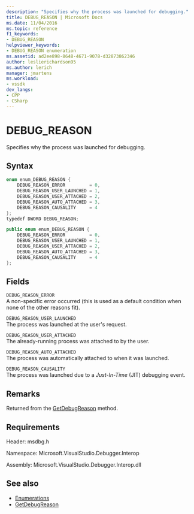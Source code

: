 ```yaml
---
description: "Specifies why the process was launched for debugging."
title: DEBUG_REASON | Microsoft Docs
ms.date: 11/04/2016
ms.topic: reference
f1_keywords:
- DEBUG_REASON
helpviewer_keywords:
- DEBUG_REASON enumeration
ms.assetid: ad2ee898-8648-4671-9078-d32873862346
author: leslierichardson95
ms.author: lerich
manager: jmartens
ms.workload:
- vssdk
dev_langs:
- CPP
- CSharp
---
```

# DEBUG_REASON
Specifies why the process was launched for debugging.

## Syntax

```cpp
enum enum_DEBUG_REASON {
    DEBUG_REASON_ERROR         = 0,
    DEBUG_REASON_USER_LAUNCHED = 1,
    DEBUG_REASON_USER_ATTACHED = 2,
    DEBUG_REASON_AUTO_ATTACHED = 3,
    DEBUG_REASON_CAUSALITY     = 4
};
typedef DWORD DEBUG_REASON;
```

```csharp
public enum enum_DEBUG_REASON {
    DEBUG_REASON_ERROR         = 0,
    DEBUG_REASON_USER_LAUNCHED = 1,
    DEBUG_REASON_USER_ATTACHED = 2,
    DEBUG_REASON_AUTO_ATTACHED = 3,
    DEBUG_REASON_CAUSALITY     = 4
};
```

## Fields
`DEBUG_REASON_ERROR`\
A non-specific error occurred (this is used as a default condition when none of the other reasons fit).

`DEBUG_REASON_USER_LAUNCHED`\
The process was launched at the user's request.

`DEBUG_REASON_USER_ATTACHED`\
The already-running process was attached to by the user.

`DEBUG_REASON_AUTO_ATTACHED`\
The process was automatically attached to when it was launched.

`DEBUG_REASON_CAUSALITY`\
The process was launched due to a *Just-In-Time* (JIT) debugging event.

## Remarks
Returned from the [GetDebugReason](../../../extensibility/debugger/reference/idebugprocess3-getdebugreason.md) method.

## Requirements
Header: msdbg.h

Namespace: Microsoft.VisualStudio.Debugger.Interop

Assembly: Microsoft.VisualStudio.Debugger.Interop.dll

## See also
- [Enumerations](../../../extensibility/debugger/reference/enumerations-visual-studio-debugging.md)
- [GetDebugReason](../../../extensibility/debugger/reference/idebugprocess3-getdebugreason.md)
